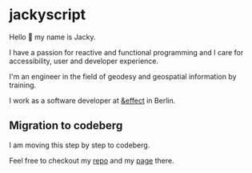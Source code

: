 # jackyscript

Hello 👋 my name is Jacky.

I have a passion for reactive and functional programming and I care for accessibility, user and developer experience.

I'm an engineer in the field of geodesy and geospatial information by training.

I work as a software developer at [&effect](https://www.and-effect.com/) in Berlin.

## Migration to codeberg

I am moving this step by step to codeberg.

Feel free to checkout my [repo](https://codeberg.org/dejafu/jackyscript) and my [page](https://dejafu.codeberg.page/) there.
